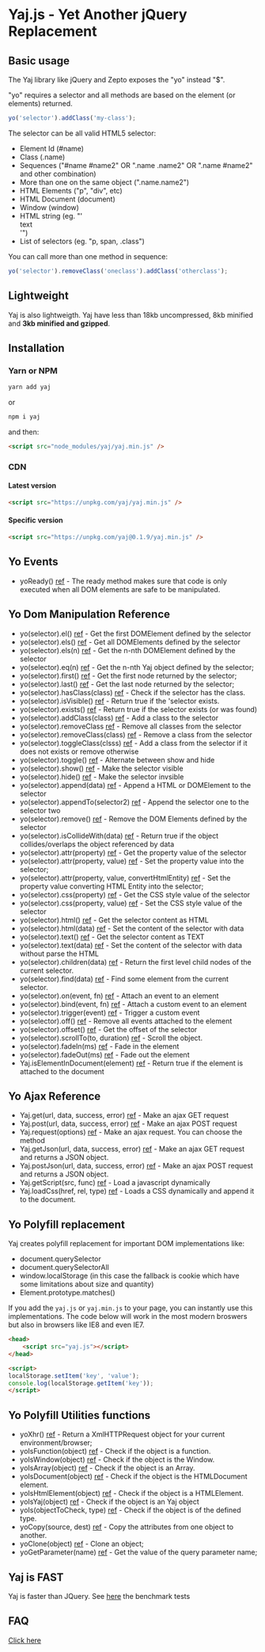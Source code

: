 # Yaj.js - Yet Another jQuery Replacement

## Basic usage

The Yaj library like jQuery and Zepto exposes the "yo" instead "$".
 
"yo" requires a selector and all methods are based on the element (or elements) returned.

```javascript
yo('selector').addClass('my-class');
```

The selector can be all valid HTML5 selector:

- Element Id (#name)
- Class (.name)
- Sequences ("#name #name2" OR ".name .name2" OR ".name #name2" and other combination)
- More than one on the same object (".name.name2")
- HTML Elements ("p", "div", etc)
- HTML Document (document)
- Window (window)
- HTML string (eg. "'<div>text</div>'")
- List of selectors (eg. "p, span, .class")

You can call more than one method in sequence:

```javascript
yo('selector').removeClass('oneclass').addClass('otherclass');
```

## Lightweight

Yaj is also lightweigth. Yaj have less than 18kb uncompressed, 8kb minified and **3kb minified and gzipped**. 

## Installation


### Yarn or NPM

```bash
yarn add yaj
```

or

```bash
npm i yaj
```

and then:

```html
<script src="node_modules/yaj/yaj.min.js" />
```

### CDN

#### Latest version

```html
<script src="https://unpkg.com/yaj/yaj.min.js" />
```

#### Specific version
 
```html
<script src="https://unpkg.com/yaj@0.1.9/yaj.min.js" />
```

## Yo Events 

- yoReady() [ref](yaj-yoready.md) - The ready method makes sure that code is only executed when all DOM elements are safe to be manipulated.

## Yo Dom Manipulation Reference

- yo(selector).el() [ref](yaj-el.md) - Get the first DOMElement defined by the selector
- yo(selector).els() [ref](yaj-els.md) - Get all DOMElements defined by the selector
- yo(selector).els(n) [ref](yaj-els.md) - Get the n-nth DOMElement defined by the selector
- yo(selector).eq(n) [ref](yaj-eq.md) - Get the n-nth Yaj object defined by the selector;
- yo(selector).first() [ref](yaj-first.md) - Get the first node returned by the selector;
- yo(selector).last() [ref](yaj-last.md) - Get the last node returned by the selector;
- yo(selector).hasClass(class) [ref](yaj-hasclass.md) - Check if the selector has the class.
- yo(selector).isVisible() [ref](yaj-isvisible.md) - Return true if the 'selector exists.
- yo(selector).exists() [ref](yaj-exists.md) - Return true if the selector exists (or was found)
- yo(selector).addClass(class) [ref](yaj-addclass.md) - Add a class to the selector
- yo(selector).removeClass [ref](yaj-removeclass.md) - Remove all classes from the selector
- yo(selector).removeClass(class) [ref](yaj-removeclass.md) - Remove a class from the selector
- yo(selector).toggleClass(clsss) [ref](yaj-toggleclass.md) - Add a class from the selector if it does not exists or remove otherwise
- yo(selector).toggle() [ref](yaj-toggle.md) - Alternate between show and hide
- yo(selector).show() [ref](yaj-show.md) - Make the selector visible
- yo(selector).hide() [ref](yaj-hide.md) - Make the selector invsible
- yo(selector).append(data) [ref](yaj-append.md) - Append a HTML or DOMElement to the selector
- yo(selector).appendTo(selector2) [ref](yaj-appendto.md) - Append the selector one to the selector two
- yo(selector).remove() [ref](yaj-remove.md) - Remove the DOM Elements defined by the selector
- yo(selector).isCollideWith(data) [ref](yaj-iscollidewith.md) - Return true if the object collides/overlaps the object referenced by data
- yo(selector).attr(property) [ref](yaj-attr.md) - Get the property value of the selector
- yo(selector).attr(property, value) [ref](yaj-attr.md) - Set the property value into the selector;
- yo(selector).attr(property, value, convertHtmlEntity) [ref](yaj-attr.md) - Set the property value converting HTML Entity into the selector;
- yo(selector).css(property) [ref](yaj-css.md) - Get the CSS style value of the selector
- yo(selector).css(property, value) [ref](yaj-css.md) - Set the CSS style value of the selector
- yo(selector).html() [ref](yaj-html.md) - Get the selector content as HTML
- yo(selector).html(data) [ref](yaj-html.md) - Set the content of the selector with data
- yo(selector).text() [ref](yaj-text.md) - Get the selector content as TEXT
- yo(selector).text(data) [ref](yaj-text.md) - Set the content of the selector with data without parse the HTML
- yo(selector).children(data) [ref](yaj-children.md) - Return the first level child nodes of the current selector. 
- yo(selector).find(data) [ref](yaj-find.md) - Find some element from the current selector.
- yo(selector).on(event, fn) [ref](yaj-on.md) - Attach an event to an element 
- yo(selector).bind(event, fn) [ref](yaj-on.md) - Attach a custom event to an element 
- yo(selector).trigger(event) [ref](yaj-on.md) - Trigger a custom event 
- yo(selector).off() [ref](yaj-off.md) - Remove all events attached to the element
- yo(selector).offset() [ref](yaj-offset.md) - Get the offset of the selector
- yo(selector).scrollTo(to, duration) [ref](yaj-scrollto.md) - Scroll the object.
- yo(selector).fadeIn(ms) [ref](yaj-fade.md) - Fade in the element
- yo(selector).fadeOut(ms) [ref](yaj-fade.md) - Fade out the element
- Yaj.isElementInDocument(element) [ref](yaj-iselementindocument.md) - Return true if the element is attached to the document

## Yo Ajax Reference

- Yaj.get(url, data, success, error) [ref](yaj-request.md) - Make an ajax GET request
- Yaj.post(url, data, success, error) [ref](yaj-request.md) - Make an ajax POST request
- Yaj.request(options) [ref](yaj-request.md) - Make an ajax request. You can choose the method  
- Yaj.getJson(url, data, success, error) [ref](yaj-request.md) - Make an ajax GET request and returns a JSON object.
- Yaj.postJson(url, data, success, error) [ref](yaj-request.md) - Make an ajax POST request and returns a JSON object.
- Yaj.getScript(src, func) [ref](yaj-getscript.md) - Load a javascript dynamically
- Yaj.loadCss(href, rel, type) [ref](yaj-loadcss.md) - Loads a CSS dynamically and append it to the document.

## Yo Polyfill replacement

Yaj creates polyfill replacement for important DOM implementations like:

- document.querySelector
- document.querySelectorAll
- window.localStorage (in this case the fallback is cookie which have some limitations about size and quantity)
- Element.prototype.matches()

If you add the `yaj.js` or `yaj.min.js` to your page, you can instantly use this implementations. The code below will
work in the most modern broswers but also in browsers like IE8 and even IE7. 

```html
<head>
    <script src="yaj.js"></script>
</head>

<script>
localStorage.setItem('key', 'value');
console.log(localStorage.getItem('key'));
</script>
```

## Yo Polyfill Utilities functions

- yoXhr() [ref](yaj-yoxhr.md) - Return a XmlHTTPRequest object for your current environment/browser;
- yoIsFunction(object) [ref](yaj-yois.md) - Check if the object is a function. 
- yoIsWindow(object) [ref](yaj-yois.md) - Check if the object is the Window.
- yoIsArray(object) [ref](yaj-yois.md) - Check if the object is an Array.
- yoIsDocument(object) [ref](yaj-yois.md) - Check if the object is the HTMLDocument element.
- yoIsHtmlElement(object) [ref](yaj-yois.md) - Check if the object is a HTMLElement.
- yoIsYaj(object) [ref](yaj-yois.md) - Check if the object is an Yaj object
- yoIs(objectToCheck, type) [ref](yaj-yois.md) - Check if the object is of the defined type.
- yoCopy(source, dest) [ref](yaj-yocopy.md) - Copy the attributes from one object to another.
- yoClone(object) [ref](yaj-yoclone.md) - Clone an object;
- yoGetParameter(name) [ref](yaj-yogetparameter.md) - Get the value of the query parameter name;

## Yaj is FAST

Yaj is faster than JQuery. See [here](benchmark.md) the benchmark tests

## FAQ

[Click here](faq.md)

